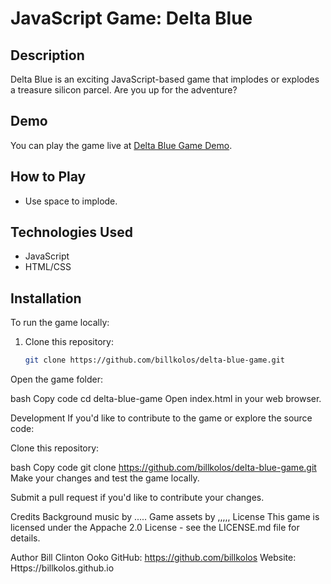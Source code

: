 # JavaScript Game: Delta Blue


## Description

Delta Blue is an exciting JavaScript-based game that implodes or explodes a treasure silicon parcel. Are you up for the adventure?

## Demo

You can play the game live at [Delta Blue Game Demo](https://game-delta-blue.vercel.app/).

## How to Play

- Use space to implode.

## Technologies Used

- JavaScript
- HTML/CSS

## Installation

To run the game locally:

1. Clone this repository:

   ```bash
   git clone https://github.com/billkolos/delta-blue-game.git
Open the game folder:

bash
Copy code
cd delta-blue-game
Open index.html in your web browser.

Development
If you'd like to contribute to the game or explore the source code:

Clone this repository:

bash
Copy code
git clone https://github.com/billkolos/delta-blue-game.git
Make your changes and test the game locally.

Submit a pull request if you'd like to contribute your changes.

Credits
Background music by .....
Game assets by ,,,,,
License
This game is licensed under the Appache 2.0 License - see the LICENSE.md file for details.

Author
Bill Clinton Ooko
GitHub: https://github.com/billkolos
Website: Https://billkolos.github.io
